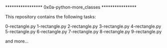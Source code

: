 ***************** 0x0a-python-more_classes ****************

This repository contains the following tasks:

0-rectangle.py 
1-rectangle.py
2-rectangle.py
3-rectangle.py
4-rectangle.py
5-rectangle.py
6-rectangle.py
7-rectangle.py
8-rectangle.py
9-rectangle.py

and more...
